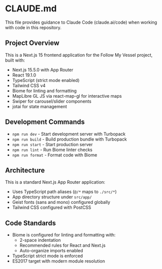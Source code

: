 # CLAUDE.md

This file provides guidance to Claude Code (claude.ai/code) when working with code in this repository.

## Project Overview

This is a Next.js 15 frontend application for the Follow My Vessel project, built with:
- Next.js 15.5.0 with App Router
- React 19.1.0
- TypeScript (strict mode enabled)
- Tailwind CSS v4
- Biome for linting and formatting
- MapLibre GL JS via react-map-gl for interactive maps
- Swiper for carousel/slider components
- jotai for state management

## Development Commands

- `npm run dev` - Start development server with Turbopack
- `npm run build` - Build production bundle with Turbopack
- `npm run start` - Start production server
- `npm run lint` - Run Biome linter checks
- `npm run format` - Format code with Biome

## Architecture

This is a standard Next.js App Router application:
- Uses TypeScript path aliases (`@/*` maps to `./src/*`)
- App directory structure under `src/app/`
- Geist fonts (sans and mono) configured globally
- Tailwind CSS configured with PostCSS

## Code Standards

- Biome is configured for linting and formatting with:
  - 2-space indentation
  - Recommended rules for React and Next.js
  - Auto-organize imports enabled
- TypeScript strict mode is enforced
- ES2017 target with modern module resolution